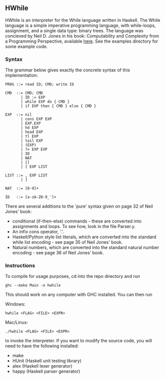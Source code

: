 ## HWhile
HWhile is an interpreter for the While language written in Haskell. The While
language is a simple imperative programming language, with while-loops,
assignment, and a single data type: binary trees. The language was concieved by
Neil D. Jones in his book: Computability and Complexity from a Programming
Perspective, available [here](http://www.diku.dk/~neil/Comp2book.html). See the
examples directory for some example code.

### Syntax
The grammar below gives exactly the concrete syntax of this implementation:

    PROG ::= read ID; CMD; write ID

    CMD  ::= CMD; CMD
           | ID := EXP
           | while EXP do { CMD }
           | if EXP then { CMD } else { CMD }

    EXP  ::= nil
           | cons EXP EXP
           | EXP.EXP
           | hd EXP
           | head EXP
           | tl EXP
           | tail EXP
           | (EXP)
           | ?= EXP EXP
           | ID
           | NAT
           | []
           | [ EXP LIST

    LIST ::= , EXP LIST
           | ]

    NAT  ::= [0-9]+

    ID   ::= [a-zA-Z0-9_']+

There are several additions to the 'pure' syntax given on page 32 of Neil Jones'
book:
- conditional (if-then-else) commands - these are converted into assignments and
loops. To see how, look in the file Parser.y.
- An infix cons operator, '.'.
- Haskell/Python style list literals, which are converted into the standard
while list encoding - see page 35 of Neil Jones' book.
- Natural numbers, which are converted into the standard natural number
encoding - see page 36 of Neil Jones' book.

### Instructions
To compile for usage purposes, cd into the repo directory and run

    ghc --make Main -o hwhile

This should work on any computer with GHC installed. You can then run

Windows:

    hwhile <FLAG> <FILE> <EXPR>

Mac/Linux:

    ./hwhile <FLAG> <FILE> <EXPR>

to invoke the interpreter. If you want to modify the source code, you will need
to have the following installed:
    
- make
- HUnit (Haskell unit testing library)
- alex (Haskell lexer generator)
- happy (Haskell parser generator)
